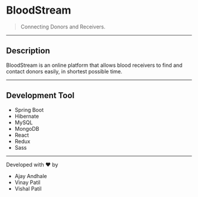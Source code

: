 # BloodStream

>Connecting Donors and Receivers.

---
## Description

BloodStream is an online platform that allows blood receivers to find and contact donors easily, in shortest possible time.

---
## Development Tool
  - Spring Boot
  - Hibernate
  - MySQL
  - MongoDB
  - React
  - Redux
  - Sass

---
Developed with ❤️️ by
  - Ajay Andhale
  - Vinay Patil
  - Vishal Patil
  